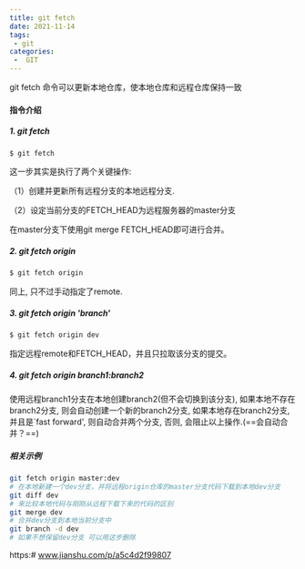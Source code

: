```yaml
---
title: git fetch
date: 2021-11-14
tags:
 - git
categories:
 -  GIT
---
```


git fetch 命令可以更新本地仓库，使本地仓库和远程仓库保持一致
#### 指令介绍
##### 1. git fetch
``` sh
$ git fetch
```
这一步其实是执行了两个关键操作:

 （1）创建并更新所有远程分支的本地远程分支.

 （2）设定当前分支的FETCH_HEAD为远程服务器的master分支
 
 在master分支下使用git merge FETCH_HEAD即可进行合并。
##### 2. git fetch origin
 
``` sh
$ git fetch origin
```
同上, 只不过手动指定了remote.
##### 3. git fetch origin 'branch'
``` sh
$ git fetch origin dev
```
指定远程remote和FETCH_HEAD，并且只拉取该分支的提交。
##### 4. git fetch origin branch1:branch2
使用远程branch1分支在本地创建branch2(但不会切换到该分支), 如果本地不存在branch2分支, 则会自动创建一个新的branch2分支, 如果本地存在branch2分支, 并且是`fast forward', 则自动合并两个分支, 否则, 会阻止以上操作.(==会自动合并？==)

##### 相关示例

``` sh
git fetch origin master:dev 
# 在本地新建一个dev分支，并将远程origin仓库的master分支代码下载到本地dev分支
git diff dev 
# 来比较本地代码与刚刚从远程下载下来的代码的区别
git merge dev
# 合并dev分支到本地当前分支中
git branch -d dev
# 如果不想保留dev分支 可以用这步删除
```

https:# www.jianshu.com/p/a5c4d2f99807
